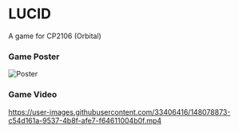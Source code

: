 # LUCID
A game for CP2106 (Orbital)

### Game Poster
![Poster](https://user-images.githubusercontent.com/33406416/148073910-89d65953-7d86-4029-a2bc-a54ec9757fb5.png)

### Game Video
https://user-images.githubusercontent.com/33406416/148078873-c54d161a-9537-4b8f-afe7-f64611004b0f.mp4
